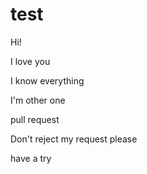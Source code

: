 # test

Hi!


I love you

I know everything

I'm other one

pull request

Don't reject my request please

have a try

